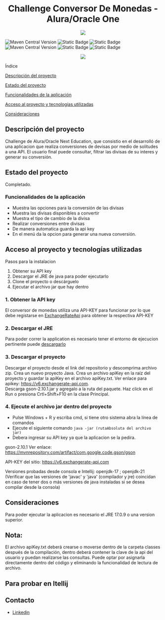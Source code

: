 <h1 align="center"> Challenge Conversor De Monedas - Alura/Oracle One </h1>

<p align="center"><img src="https://github.com/Micky169/conversor-de-moneda/assets/139664430/7107852a-ba3d-4941-ba1d-c376d8bbd30e"></p>

![Maven Central Version](https://img.shields.io/maven-central/v/org.junit.jupiter/junit-jupiter-api?versionPrefix=5.10.2&style=for-the-badge&logo=junit5&label=JUnit5&color=824D74link=https%3A%2F%2Fjunit.org%2Fjunit5%2Fdocs%2Fsnapshot%2Frelease-notes%2F)
![Static Badge](https://img.shields.io/badge/Java-17.0.9-blue?style=for-the-badge&link=https%3A%2F%2Fwww.oracle.com%2Fjava%2Ftechnologies%2Fjavase%2Fjdk17-archive-downloads.html)
![Static Badge](https://img.shields.io/badge/Json-violet?style=for-the-badge&logo=Json&logoColor=grey&labelColor=black)
![Maven Central Version](https://img.shields.io/maven-central/v/com.google.code.gson/gson?versionPrefix=2.10.1&style=for-the-badge&label=Gson&color=153448&link=https%3A%2F%2Fgithub.com%2Fgoogle%2Fgson)
![Static Badge](https://img.shields.io/badge/Release%20Date-April-5F374B?style=for-the-badge&labelColor=416D19)
![Static Badge](https://img.shields.io/badge/status-finished-yellow?style=for-the-badge&labelColor=76885B)
<p align="center"><img src="https://img.shields.io/badge/Licence-Mit-fedcba?style=for-the-badge&labelColor=black"></p>


Índice

[Descripción del proyecto](#descripción-del-proyecto)

[Estado del proyecto](#Estado-del-proyecto)

[Funcionalidades de la aplicación](#Funcionalidades-de-la-aplicación)

[Acceso al proyecto y tecnologías utilizadas](#Acceso-al-proyecto-y-tecnologías-utilizadas)

[Consideraciones](#consideraciones)



## Descripción del proyecto

Challenge de Alura/Oracle Next Education, que consistio en el desarrolló de una aplicacion que realiza conversiones de devisas por medio de solitudes a una API.
El usuario final puede consultar, filtrar las divisas de su interes y generar su conversión.


## Estado del proyecto

Completado.



### Funcionalidades de la aplicación 

* Muestra las opciones para la conversión de las divisas
* Muestra las divisas disponibles a convertir 
* Muestra el tipo de cambio de la divisa 
* Realizar conversiones entre divisas  
* De manera automatica guarda la api key
* En el menú da la opcion para generar una nueva conversión.


## Acceso al proyecto y tecnologías utilizadas

Pasos para la instalacion
   1. Obtener su API key
   2. Descargar el JRE de java para poder ejecutarlo
   3. Clone el proyecto o descárguelo
   4. Ejecutar el archivo jar que hay dentro

### 1. Obtener la API key
El conversor de monedas utiliza una API-KEY para funcionar por lo que debe registarse en [ExchangeRateApi](https://v6.exchangerate-api.com) para obtener la respectiva API-KEY
### 2. Descargar el JRE
Para poder correr la application es necesario tener el entorno de ejecucion pertinente puede [descargarlo](https://www.oracle.com/java/technologies/downloads/)
### 3. Descargar el proyecto
Descargar el proyecto desde el link del repositorio y descomprima archivo zip.
Crea un nuevo proyecto Java.
Crea un archivo apiKey en la raíz del proyecto y guardar la apiKey en el archivo apiKey.txt. Ver enlace para apikey: https://v6.exchangerate-api.com.  
Descarga gson-2.10.1.jar y agregalo a la ruta del paquete.
Haz click en el Run o presiona Crtl+Shift+F10 en la clase Principal.
### 4. Ejecute el archivo jar dentro del proyecto
 - Pulse Windows + R y escriba cmd, si tiene otro sistema abra la línea de comandos
 - Ejecute el siguiente comando `java -jar (rutaAbsoluta del archivo jar)`
 - Debera ingresar su API key ya que la aplicacion se la pedira.

gson-2.10.1
Ver enlace: https://mvnrepository.com/artifact/com.google.code.gson/gson

API-KEY del sitio: https://v6.exchangerate-api.com

Versiones probadas desde consola e Intellij: openjdk-17 ; openjdk-21
(Verificar que las versiones de 'javac' y 'java' (compilador y jre) coincidan en caso de tener dos o más versiones de java instaladas si se desea compilar desde la consola)

## Consideraciones

Para poder ejecutar la aplicacion es necesario el JRE 17.0.9 o una version superior.

## Nota:

El archivo apiKey.txt deberá crearse o moverse dentro de la carpeta classes después de la compilación, dentro deberá contener la clave de la api del usuario y puedan realizarse las consultas. Puede optar por asignarla directamente dentro del código y eliminando la funcionalidad de lectura de archivo.

## Para probar en Itellij



## Contacto
 * [Linkedin](https://www.linkedin.com/in/jesus-alcaraz-)
 


